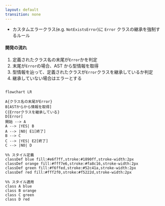 ```yaml
---
layout: default
transition: none
---
```


<style scoped>
.slidev-vclick-hidden {
  display: none;
}
</style>

<div class="_bullet">

* カスタムエラークラス(e.g. `NotExistsError`)に `Error` クラスの継承を強制するルール

</div>

<div class="_bullet">

#### 開発の流れ

1. 定義されたクラス名の末尾が`Error`かを判定
2. 末尾が`Error`の場合、AST から型情報を取得
3. 型情報を辿って、定義されたクラスが`Error`クラスを継承しているか判定
4. 継承していない場合はエラーとする

```mermaid

flowchart LR

A{クラス名の末尾がError}
B[ASTからから情報を取得]
C{Errorクラスを継承している}
D[Error]
開始 --> A
A --> |YES| B
A --> |NO| E1[終了]
B --> C
C --> |YES| E2[終了]
C --> |NO| D

%% スタイル定義
classDef blue fill:#e6f7ff,stroke:#1890ff,stroke-width:2px
classDef orange fill:#fff7e6,stroke:#fa8c16,stroke-width:2px
classDef green fill:#f6ffed,stroke:#52c41a,stroke-width:2px
classDef red fill:#fff2f0,stroke:#f5222d,stroke-width:2px

%% スタイル適用
class A blue
class B orange
class C green
class D red
```

</div>

<!-- 
まず、AST の情報から、定義されたクラスのクラス名の末尾が`Error`かを判定します。  
末尾が`Error` の場合、AST から型情報を取得し、その型情報を辿って、定義されたクラスが`Error`クラスを継承しているか判定します。  
そして、定義したクラスが Error クラスを継承していない場合はエラーとします。
-->